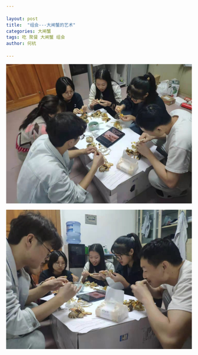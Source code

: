```yaml
---

layout: post
title:  "组会---大闸蟹的艺术"
categories: 大闸蟹
tags: 吃 聚餐 大闸蟹 组会
author: 何杭

---
```




![图片1](/img/picture01.jpg)

![图片2](/img/picture02.jpg)
